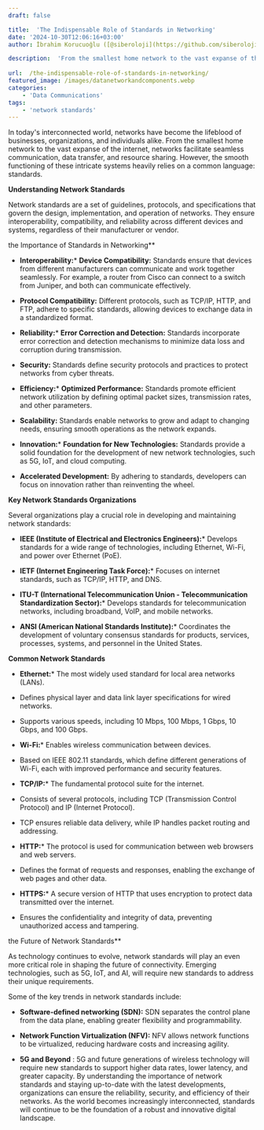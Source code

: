 ```yaml
---
draft: false

title:  'The Indispensable Role of Standards in Networking'
date: '2024-10-30T12:06:16+03:00'
author: İbrahim Korucuoğlu ([@siberoloji](https://github.com/siberoloji))

description:  'From the smallest home network to the vast expanse of the internet, networks facilitate seamless communication, data transfer, and resource sharing. However, the smooth functioning of these intricate systems heavily relies on a common language: standards.' 
 
url:  /the-indispensable-role-of-standards-in-networking/
featured_image: /images/datanetworkandcomponents.webp
categories:
    - 'Data Communications'
tags:
    - 'network standards'
---
```



In today's interconnected world, networks have become the lifeblood of businesses, organizations, and individuals alike. From the smallest home network to the vast expanse of the internet, networks facilitate seamless communication, data transfer, and resource sharing. However, the smooth functioning of these intricate systems heavily relies on a common language: standards.



**Understanding Network Standards**



Network standards are a set of guidelines, protocols, and specifications that govern the design, implementation, and operation of networks. They ensure interoperability, compatibility, and reliability across different devices and systems, regardless of their manufacturer or vendor.



the Importance of Standards in Networking**


* **Interoperability:*** **Device Compatibility:** Standards ensure that devices from different manufacturers can communicate and work together seamlessly. For example, a router from Cisco can connect to a switch from Juniper, and both can communicate effectively.

* **Protocol Compatibility:** Different protocols, such as TCP/IP, HTTP, and FTP, adhere to specific standards, allowing devices to exchange data in a standardized format.



* **Reliability:*** **Error Correction and Detection:** Standards incorporate error correction and detection mechanisms to minimize data loss and corruption during transmission.

* **Security:** Standards define security protocols and practices to protect networks from cyber threats.



* **Efficiency:*** **Optimized Performance:** Standards promote efficient network utilization by defining optimal packet sizes, transmission rates, and other parameters.

* **Scalability:** Standards enable networks to grow and adapt to changing needs, ensuring smooth operations as the network expands.



* **Innovation:*** **Foundation for New Technologies:** Standards provide a solid foundation for the development of new network technologies, such as 5G, IoT, and cloud computing.

* **Accelerated Development:** By adhering to standards, developers can focus on innovation rather than reinventing the wheel.

**Key Network Standards Organizations**



Several organizations play a crucial role in developing and maintaining network standards:


* **IEEE (Institute of Electrical and Electronics Engineers):*** Develops standards for a wide range of technologies, including Ethernet, Wi-Fi, and power over Ethernet (PoE).



* **IETF (Internet Engineering Task Force):*** Focuses on internet standards, such as TCP/IP, HTTP, and DNS.



* **ITU-T (International Telecommunication Union - Telecommunication Standardization Sector):*** Develops standards for telecommunication networks, including broadband, VoIP, and mobile networks.



* **ANSI (American National Standards Institute):*** Coordinates the development of voluntary consensus standards for products, services, processes, systems, and personnel in the United States.

**Common Network Standards**


* **Ethernet:*** The most widely used standard for local area networks (LANs).

* Defines physical layer and data link layer specifications for wired networks.

* Supports various speeds, including 10 Mbps, 100 Mbps, 1 Gbps, 10 Gbps, and 100 Gbps.



* **Wi-Fi:*** Enables wireless communication between devices.

* Based on IEEE 802.11 standards, which define different generations of Wi-Fi, each with improved performance and security features.



* **TCP/IP:*** The fundamental protocol suite for the internet.

* Consists of several protocols, including TCP (Transmission Control Protocol) and IP (Internet Protocol).

* TCP ensures reliable data delivery, while IP handles packet routing and addressing.



* **HTTP:*** The protocol is used for communication between web browsers and web servers.

* Defines the format of requests and responses, enabling the exchange of web pages and other data.



* **HTTPS:*** A secure version of HTTP that uses encryption to protect data transmitted over the internet.

* Ensures the confidentiality and integrity of data, preventing unauthorized access and tampering.

the Future of Network Standards**



As technology continues to evolve, network standards will play an even more critical role in shaping the future of connectivity. Emerging technologies, such as 5G, IoT, and AI, will require new standards to address their unique requirements.



Some of the key trends in network standards include:


* **Software-defined networking (SDN):** SDN separates the control plane from the data plane, enabling greater flexibility and programmability.

* **Network Function Virtualization (NFV):** NFV allows network functions to be virtualized, reducing hardware costs and increasing agility.

* **5G and Beyond** : 5G and future generations of wireless technology will require new standards to support higher data rates, lower latency, and greater capacity.
By understanding the importance of network standards and staying up-to-date with the latest developments, organizations can ensure the reliability, security, and efficiency of their networks. As the world becomes increasingly interconnected, standards will continue to be the foundation of a robust and innovative digital landscape.
